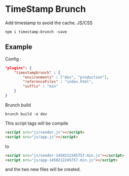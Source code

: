 # TimeStamp Brunch

Add timestamp to avoid the cache. JS/CSS
```
npm i timestamp-brunch -save
```
## Example 
Config : 
```json
"plugins": {
	"timestampbrunch" : {
		"environments" : ["dev", "production"],
		"referenceFiles" : "index.html",
		"suffix" : "min"
	}
}
```
Brunch build 
```
brunch build -e dev
```
This script tags will be compile
```html
<script src="js/vendor.js"></script>
<script src="js/app.js"></script>
```
to 
```html
<script src="js/vendor-1450212245757.min.js"></script>
<script src="js/app-1450212245757.min.js"></script>
```
and the two new files will be created.
